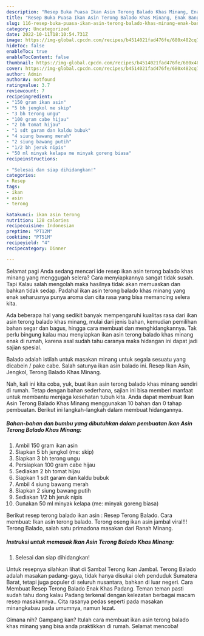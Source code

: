 ```yaml
---
description: "Resep Buka Puasa Ikan Asin Terong Balado Khas Minang, Enak Banget"
title: "Resep Buka Puasa Ikan Asin Terong Balado Khas Minang, Enak Banget"
slug: 116-resep-buka-puasa-ikan-asin-terong-balado-khas-minang-enak-banget
category: Uncategorized
date: 2022-10-11T18:10:54.731Z
image: https://img-global.cpcdn.com/recipes/b4514021fad476fe/680x482cq70/ikan-asin-terong-balado-khas-minang-foto-resep-utama.jpg
hideToc: false
enableToc: true
enableTocContent: false
thumbnail: https://img-global.cpcdn.com/recipes/b4514021fad476fe/680x482cq70/ikan-asin-terong-balado-khas-minang-foto-resep-utama.jpg
cover: https://img-global.cpcdn.com/recipes/b4514021fad476fe/680x482cq70/ikan-asin-terong-balado-khas-minang-foto-resep-utama.jpg
author: Admin
authorAv: notfound
ratingvalue: 3.7
reviewcount: 7
recipeingredient:
- "150 gram ikan asin"
- "5 bh jengkol me skip"
- "3 bh terong ungu"
- "100 gram cabe hijau"
- "2 bh tomat hijau"
- "1 sdt garam dan kaldu bubuk"
- "4 siung bawang merah"
- "2 siung bawang putih"
- "1/2 bh jeruk nipis"
- "50 ml minyak kelapa me minyak goreng biasa"
recipeinstructions:

- "Selesai dan siap dihidangkan!"
categories:
- Resep
tags:
- ikan
- asin
- terong

katakunci: ikan asin terong 
nutrition: 128 calories
recipecuisine: Indonesian
preptime: "PT12M"
cooktime: "PT51M"
recipeyield: "4"
recipecategory: Dinner

---
```



Selamat pagi Anda sedang mencari ide resep ikan asin terong balado khas minang yang menggugah selera? Cara menyiapkannya sangat tidak susah. Tapi Kalau salah mengolah maka hasilnya tidak akan memuaskan dan bahkan tidak sedap. Padahal ikan asin terong balado khas minang yang enak seharusnya punya aroma dan cita rasa yang bisa memancing selera kita.


Ada beberapa hal yang sedikit banyak mempengaruhi kualitas rasa dari ikan asin terong balado khas minang, mulai dari jenis bahan, kemudian pemilihan bahan segar dan bagus, hingga cara membuat dan menghidangkannya. Tak perlu bingung kalau mau menyiapkan ikan asin terong balado khas minang enak di rumah, karena asal sudah tahu caranya maka hidangan ini dapat jadi sajian spesial.

Balado adalah istilah untuk masakan minang untuk segala sesuatu yang dicabein / pake cabe. Salah satunya ikan asin balado ini. Resep Ikan Asin, Jengkol, Terong Balado Khas Minang.


Nah, kali ini kita coba, yuk, buat ikan asin terong balado khas minang sendiri di rumah. Tetap dengan bahan sederhana, sajian ini bisa memberi manfaat untuk membantu menjaga kesehatan tubuh kita. Anda dapat membuat Ikan Asin Terong Balado Khas Minang menggunakan 10 bahan dan 0 tahap pembuatan. Berikut ini langkah-langkah dalam membuat hidangannya.

<!--inarticleads1-->

##### Bahan-bahan dan bumbu yang dibutuhkan dalam pembuatan Ikan Asin Terong Balado Khas Minang:

1. Ambil 150 gram ikan asin
1. Siapkan 5 bh jengkol (me: skip)
1. Siapkan 3 bh terong ungu
1. Persiapkan 100 gram cabe hijau
1. Sediakan 2 bh tomat hijau
1. Siapkan 1 sdt garam dan kaldu bubuk
1. Ambil 4 siung bawang merah
1. Siapkan 2 siung bawang putih
1. Sediakan 1/2 bh jeruk nipis
1. Gunakan 50 ml minyak kelapa (me: minyak goreng biasa)


Berikut resep terong balado ikan asin : Resep Terong Balado. Cara membuat: Ikan asin terong balado. Terong oseng ikan asin jambal viral!!! Terong Balado, salah satu primadona masakan dari Ranah Minang. 

<!--inarticleads2-->

##### Instruksi untuk memasak Ikan Asin Terong Balado Khas Minang:


1. Selesai dan siap dihidangkan!

Untuk resepnya silahkan lihat di Sambal Terong Ikan Jambal. Terong Balado adalah masakan padang-gaya, tidak hanya disukai oleh penduduk Sumatera Barat, tetapi juga populer di seluruh nusantara, bahkan di luar negeri. Cara Membuat Resep Terong Balado Enak Khas Padang. Teman teman pasti sudah tahu dong kalau Padang terkenal dengan kelezatan berbagai macam resep masakannya.. Cita rasanya pedas seperti pada masakan minangkabau pada umumnya, namun lezat. 

Gimana nih? Gampang kan? Itulah cara membuat ikan asin terong balado khas minang yang bisa anda praktikkan di rumah. Selamat mencoba!
